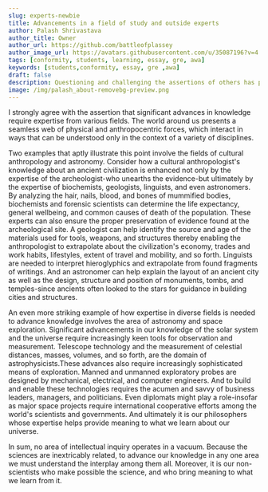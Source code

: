 ```yaml
---
slug: experts-newbie
title: Advancements in a field of study and outside experts
author: Palash Shrivastava
author_title: Owner
author_url: https://github.com/battleofplassey
author_image_url: https://avatars.githubusercontent.com/u/35087196?v=4
tags: [conformity, students, learning, essay, gre, awa]
keywords: [students,conformity, essay, gre ,awa]
draft: false
description: Questioning and challenging the assertions of others has proven to be effective in the process of learning
image: /img/palash_about-removebg-preview.png
---
```


I strongly agree with the assertion that significant advances in knowledge require expertise from various fields. The world around us presents a seamless web of physical and anthropocentric forces, which interact in ways that can be understood only in the context of a variety of disciplines. <!--truncate-->

Two examples that aptly illustrate this point involve the fields of cultural anthropology and astronomy. Consider how a cultural anthropologist's knowledge about an ancient civilization is enhanced not only by the expertise of the archeologist-who unearths the evidence-but ultimately by the expertise of biochemists, geologists, linguists, and even astronomers. By analyzing the hair, nails, blood, and bones of mummified bodies, biochemists and forensic scientists can determine the life expectancy, general wellbeing, and common causes of death of the population. These experts can also ensure the proper preservation of evidence found at the archeological site. A geologist can help identify the source and age of the materials used for tools, weapons, and structures thereby enabling the anthropologist to extrapolate about the civilization's economy, trades and work habits, lifestyles, extent of travel and mobility, and so forth. Linguists are needed to interpret hieroglyphics and extrapolate from found fragments of writings. And an astronomer can help explain the layout of an ancient city as well as the design, structure and position of monuments, tombs, and temples-since ancients often looked to the stars for guidance in building cities and structures.

An even more striking example of how expertise in diverse fields is needed to advance knowledge involves the area of astronomy and space exploration. Significant advancements in our knowledge of the solar system and the universe require increasingly keen tools for observation and measurement. Telescope technology and the measurement of celestial distances, masses, volumes, and so forth, are the domain of astrophysicists.These advances also require increasingly sophisticated means of exploration. Manned and unmanned exploratory probes are designed by mechanical, electrical, and computer engineers. And to build and enable these technologies requires the acumen and savvy of business leaders, managers, and politicians. Even diplomats might play a role-insofar as major space projects require international cooperative efforts among the world's scientists and governments. And ultimately it is our philosophers whose expertise helps provide meaning to what we learn about our universe.

In sum, no area of intellectual inquiry operates in a vacuum. Because the sciences are inextricably related, to advance our knowledge in any one area we must understand the interplay among them all. Moreover, it is our non-scientists who make possible the science, and who bring meaning to what we learn from it.